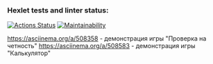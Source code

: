 ### Hexlet tests and linter status:
[![Actions Status](https://github.com/Iris-Raine/python-project-lvl1/workflows/hexlet-check/badge.svg)](https://github.com/Iris-Raine/python-project-lvl1/actions)
[![Maintainability](https://api.codeclimate.com/v1/badges/9e52b8fdf8cf3270e93b/maintainability)](https://codeclimate.com/github/Iris-Raine/python-project-lvl1/maintainability)

https://asciinema.org/a/508358 - демонстрация игры "Проверка на четность"
https://asciinema.org/a/508583 - демонстрация игры "Калькулятор"
